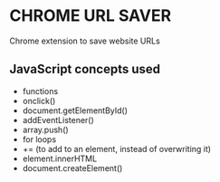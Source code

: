 # CHROME URL SAVER

Chrome extension to save website URLs

## JavaScript concepts used

- functions
- onclick()
- document.getElementById()
- addEventListener()
- array.push()
- for loops
- += (to add to an element, instead of overwriting it)
- element.innerHTML
- document.createElement()